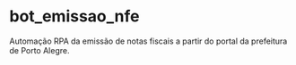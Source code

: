 # bot_emissao_nfe
Automação RPA da emissão de notas fiscais a partir do portal da prefeitura de Porto Alegre.
